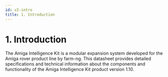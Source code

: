 ```yaml
---
id: v2-intro
title: 1. Introduction
---
```


# 1. Introduction

The Amiga Intelligence Kit is a modular expansion system developed for the Amiga rover product line by farm-ng. This datasheet provides detailed specifications and technical information about the components and functionality of the Amiga Intelligence Kit product version 1.10.
